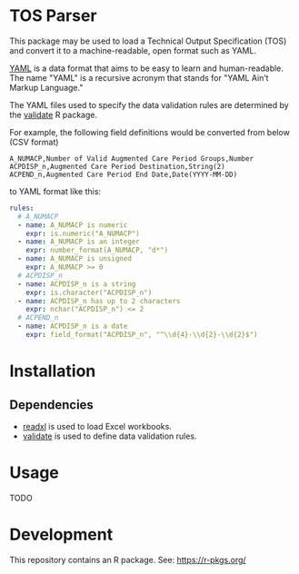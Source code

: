 # TOS Parser

This package may be used to load a Technical Output Specification (TOS) and convert it to a machine-readable, open format such as YAML.

[YAML](https://en.wikipedia.org/wiki/YAML) is a data format that aims to be easy to learn and human-readable. The name "YAML" is a recursive acronym that stands for "YAML Ain’t Markup Language."

The YAML files used to specify the data validation rules are determined by the [validate](https://cran.r-project.org/web/packages/validate/vignettes/cookbook.html#82_Metadata_in_text_files:_YAML) R package.

For example, the following field definitions would be converted from below (CSV format)

```csv
A_NUMACP,Number of Valid Augmented Care Period Groups,Number
ACPDISP_n,Augmented Care Period Destination,String(2)
ACPEND_n,Augmented Care Period End Date,Date(YYYY-MM-DD)
```

to YAML format like this:

```yaml
rules:
  # A_NUMACP
  - name: A_NUMACP is numeric
    expr: is.numeric("A_NUMACP")
  - name: A_NUMACP is an integer
    expr: number_format(A_NUMACP, "d*")
  - name: A_NUMACP is unsigned
    expr: A_NUMACP >= 0
  # ACPDISP_n
  - name: ACPDISP_n is a string
    expr: is.character("ACPDISP_n")
  - name: ACPDISP_n has up to 2 characters
  	expr: nchar("ACPDISP_n") <= 2
  # ACPEND_n
  - name: ACPDISP_n is a date
    expr: field_format("ACPDISP_n", "^\\d{4}-\\d{2}-\\d{2}$")
```

# Installation

## Dependencies

* [readxl](https://cli.r-lib.org/) is used to load Excel workbooks.
* [validate](https://cran.r-project.org/web/packages/validate/index.html) is used to define data validation rules.

# Usage

TODO

# Development

This repository contains an R package. See: https://r-pkgs.org/


